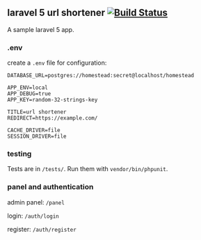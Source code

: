 ## laravel 5 url shortener [![Build Status](https://travis-ci.org/noahbass/laravel5-url-shortener.svg?branch=develop)](https://travis-ci.org/noahbass/laravel5-url-shortener)

A sample laravel 5 app.

### .env

create a `.env` file for configuration:

```
DATABASE_URL=postgres://homestead:secret@localhost/homestead

APP_ENV=local
APP_DEBUG=true
APP_KEY=random-32-strings-key

TITLE=url shortener
REDIRECT=https://example.com/

CACHE_DRIVER=file
SESSION_DRIVER=file
```

### testing

Tests are in `/tests/`. Run them with `vendor/bin/phpunit`.

### panel and authentication

admin panel: `/panel`

login: `/auth/login`

register: `/auth/register`
